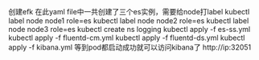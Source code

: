 创建efk
在此yaml file中一共创建了三个es实例，需要给node打label
kubectl label node node1 role=es
kubectl label node node2 role=es
kubectl label node node3 role=es
kubectl create ns logging
kubectl apply -f es-ss.yml
kubectl apply -f fluentd-cm.yml
kubectl apply -f fluentd-ds.yml
kubectl apply -f kibana.yml
等到pod都启动成功就可以访问kibana了
http://ip:32051